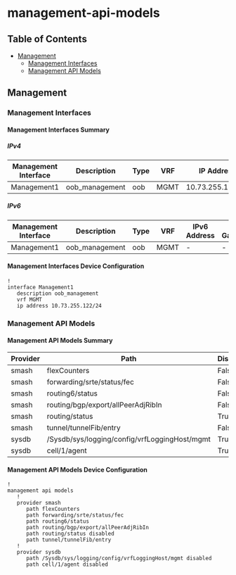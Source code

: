 # management-api-models

## Table of Contents

- [Management](#management)
  - [Management Interfaces](#management-interfaces)
  - [Management API Models](#management-api-models-1)

## Management

### Management Interfaces

#### Management Interfaces Summary

##### IPv4

| Management Interface | Description | Type | VRF | IP Address | Gateway |
| -------------------- | ----------- | ---- | --- | ---------- | ------- |
| Management1 | oob_management | oob | MGMT | 10.73.255.122/24 | 10.73.255.2 |

##### IPv6

| Management Interface | Description | Type | VRF | IPv6 Address | IPv6 Gateway |
| -------------------- | ----------- | ---- | --- | ------------ | ------------ |
| Management1 | oob_management | oob | MGMT | - | - |

#### Management Interfaces Device Configuration

```eos
!
interface Management1
   description oob_management
   vrf MGMT
   ip address 10.73.255.122/24
```

### Management API Models

#### Management API Models Summary

| Provider | Path | Disabled |
| -------- | ---- | ------- |
| smash | flexCounters | False |
| smash | forwarding/srte/status/fec | False |
| smash | routing6/status | False |
| smash | routing/bgp/export/allPeerAdjRibIn | False |
| smash | routing/status | True |
| smash | tunnel/tunnelFib/entry | False |
| sysdb | /Sysdb/sys/logging/config/vrfLoggingHost/mgmt | True |
| sysdb | cell/1/agent | True |

#### Management API Models Device Configuration

```eos
!
management api models
   !
   provider smash
      path flexCounters
      path forwarding/srte/status/fec
      path routing6/status
      path routing/bgp/export/allPeerAdjRibIn
      path routing/status disabled
      path tunnel/tunnelFib/entry
   !
   provider sysdb
      path /Sysdb/sys/logging/config/vrfLoggingHost/mgmt disabled
      path cell/1/agent disabled
```
